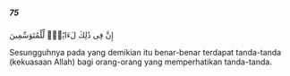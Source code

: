 ##### 75

<span class="ayah">إِنَّ فِى ذَٰلِكَ لَءَايَٰتٍۢ لِّلْمُتَوَسِّمِينَ</span>

<span class="ayah_translation">Sesungguhnya pada yang demikian itu benar-benar terdapat tanda-tanda (kekuasaan Allah) bagi orang-orang yang memperhatikan tanda-tanda.</span>

